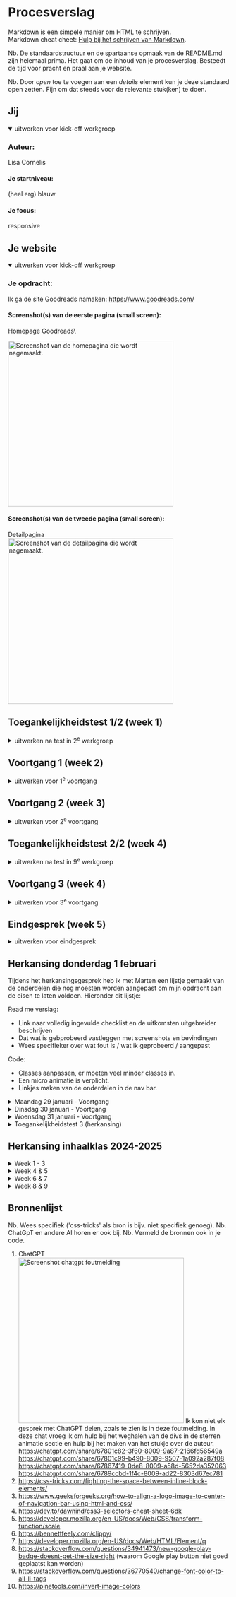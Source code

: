 # Procesverslag

Markdown is een simpele manier om HTML te schrijven.  
Markdown cheat cheet: [Hulp bij het schrijven van Markdown](https://github.com/adam-p/markdown-here/wiki/Markdown-Cheatsheet).

Nb. De standaardstructuur en de spartaanse opmaak van de README.md zijn helemaal prima. Het gaat om de inhoud van je procesverslag. Besteedt de tijd voor pracht en praal aan je website.

Nb. Door _open_ toe te voegen aan een _details_ element kun je deze standaard open zetten. Fijn om dat steeds voor de relevante stuk(ken) te doen.

## Jij

<details open>
  <summary>uitwerken voor kick-off werkgroep</summary>

### Auteur:

Lisa Cornelis

#### Je startniveau:

(heel erg) blauw

#### Je focus:

responsive

</details>

## Je website

<details open>
  <summary>uitwerken voor kick-off werkgroep</summary>

### Je opdracht:

Ik ga de site Goodreads namaken:
https://www.goodreads.com/

#### Screenshot(s) van de eerste pagina (small screen):

Homepage Goodreads\

<img src="readme-images/Screenshot mobiel homepagina.png" width="375px" alt="Screenshot van de homepagina die wordt nagemaakt.">

#### Screenshot(s) van de tweede pagina (small screen):

Detailpagina  
 <img src="readme-images/Screenshot detailpagina.png" width="375px" alt="Screenshot van de detailpagina die wordt nagemaakt.">

</details>

## Toegankelijkheidstest 1/2 (week 1)

<details>
  <summary>uitwerken na test in 2<sup>e</sup> werkgroep</summary>

### Bevindingen

Lijst met je bevindingen die in de test naar voren kwamen:

- De site had erg veel errors.
- De site liet te veel klikbare onderdelen zien en deze onderdelen zijn veel te klein om toegankelijk te zijn voor mensen die niet precies kunnen klikken. Ook staan ze te dicht op elkaar en dit maakt het scrollen lastig.
- De homepagina van Goodreads bevat geen h1. Ook staan de heading elementen niet in een logische volgorde en mist er overal alt tekst.De homepagina van Goodreads bevat geen h1. Ook staan de heading elementen niet in een logische volgorde en mist er overal alt tekst.
- De images hebben geen alt tekst, ook niet wanneer hier tekst in staat.
- (De website gebruikt geen decoratieve afbeeldingen, waardoor hier geen null alt attribute nodig is. Hetzelfde geld voor charts, graphs and maps.)

 <img src="readme-images/Screenshot desktop homepagina 1.png" width="375px" alt="Screenshot van de desktop homepagina zoals die nu is, met te veel links die erg dicht op elkaar staan.">

De volledige test in pdf kunt u vinden in het zip bestand onder "WCAG checklist.pdf".

- De color contrast check kon ik niet uitvoeren omdat deze site niet meer beschikbaar was.
  <img src="readme-images/Screenshot color contrast check" width="375px" alt="De color contrast checker in de WCAG checklist was niet meer beschikbaar.">

</details>

## Voortgang 1 (week 2)

<details>
  <summary>uitwerken voor 1<sup>e</sup> voortgang</summary>

### Stand van zaken

Omdat ik coderen en html taal heel erg moeilijk vind, ben mij in de lessen erg veel aan het focussen op de oefen opdrachtjes. Deze gaan best wel goed en vind ik leuk om te doen. Ik merk dat veel van de kennis van vorig jaar is weggezakt en dat deze opdrachten daar ook mee helpen. Alleen vind ik het soms moeilijk om deze kennis te vertalen naar mijn eigen opdracht.

</details>

## Voortgang 2 (week 3)

<details>
  <summary>uitwerken voor 2<sup>e</sup> voortgang</summary>

### Stand van zaken

Ik merk dat veel van de kennis van vorig jaar is weggezakt en dat deze opdrachten daar ook mee helpen. Alleen vind ik het soms moeilijk om deze kennis te vertalen naar mijn eigen opdracht.

### Agenda voor meeting

samen met je groepje opstellen

| student 1      | student 2          | student 3    | student 4        |
| -------------- | ------------------ | ------------ | ---------------- |
| dit bespreken  | en dit             | en ik dit    | en dan ik dat    |
| en dat ook nog | dit als er tijd is | nog een punt | dit wil ik zeker |
| ...            | ...                | ...          | ...              |

In de lessen hebben wij geen meetings gehouden met mede studenten, maar ik heb wel af en toe met een van de studentassistenten of de docent gezeten. Hier heb ik besproken waar ik tegen aanliep en de docent heeft mij geholpen met het maken van een planning/overzicht van de website, zodat ik beter voor mij kon zien wat ik moest doen en hoe dat opgedeeld moest worden. Daarnaast heb ik voor mijzelf dit overzicht verder uitgebreid en visueel gemaakt als ondersteuning.

</details>

## Toegankelijkheidstest 2/2 (week 4)

<details>
  <summary>uitwerken na test in 9<sup>e</sup> werkgroep</summary>

### Bevindingen

Lijst met je bevindingen die in de test naar voren kwamen (geef ook aan wat er verbeterd is):

- De site had erg veel errors, dat is nu niet het geval meer.
- De site was niet te gebruiken met een screenreader.
- De site was semantisch niet correct.

</details>

## Voortgang 3 (week 4)

<details>
  <summary>uitwerken voor 3<sup>e</sup> voortgang</summary>

### Stand van zaken

Voor deze les heb ik voornamelijk veel gewerkt aan mijn homescherm en de carousel. Dit was een moeilijker onderdeel, maar ik was vastberaden om het te laten werken. Uiteindelijk is dit wel gelukt met de hulp van medestudenten die met dit zelfde probleem zaten.

Voor het afmaken van mijn opdracht voor de herkansing heb ik eerst al mijn content en de html in de pagina gedaan. Daarna heb ik alles aangepast en gestijld. Dit werkte beter voor mij, omdat ik zo beter overzicht had over de onderdelen die nog niet klaar waren.

</details>

## Eindgesprek (week 5)

<details>
  <summary>uitwerken voor eindgesprek</summary>

### Je uitkomst - karakteristiek screenshots:

<img src="readme-images/Screenshot mobiel homepagina.pdf" width="375px" alt="Screenshot van de homepagina die wordt nagemaakt.">
 <img src="readme-images/Screenshot detailpagina.png" width="375px" alt="Screenshot van de detailpagina die wordt nagemaakt.">

### Dit ging goed/Heb ik geleerd:

Aangezien dit een vak is dat ik sinds het eerste jaar erg moeilijk heb gevonden, was deze opdracht niet alleen moeilijk oom te maken maar ook om mij er toe te zetten. Ik heb geprobeerd veel vragen te stellen en te oefenen met de extra opdrachten zodat ik mij zelfverzekerder voelde in de stof/taal. Alhoewel dit nog steeds niet het geval is ben ik wel tevreden met het eindresultaat. Ik heb erg veel dingen moeten uitzoeken omdat ik dit niet snapte en dit heeft mij veel extra tijd gekost, maar ik ben blij dat ik daar wel de tijd voor heb genomen.

Ik ben blij met dat het mij is gelukt de detailpagina zo goed op het origineel te laten lijken. Ook ben ik erg blij met dat het mij is gelukt om de carousel werkende te krijgen en correct te maken.

### Dit was lastig/Is niet gelukt:

Het was mij niet gelukt om voor de eerste deadline mijn opdracht af te krijgen ivm de deadlines van de andere vakken en een overwhelmed gevoel, omdat ik mij erg onzeker voelde in mijn html en css kennis. Ik ben wel naar het gesprek gegaan om dit eerlijk te bespreken en feedback te ontvangen op mijn opdracht. Hier heb ik veel aan gehad.

---

</details>

## Herkansing donderdag 1 februari

Tijdens het herkansingsgesprek heb ik met Marten een lijstje gemaakt van de onderdelen die nog moesten worden aangepast om mijn opdracht aan de eisen te laten voldoen. Hieronder dit lijstje:

Read me verslag:

- Link naar volledig ingevulde checklist en de uitkomsten uitgebreider beschrijven
- Dat wat is gebprobeerd vastleggen met screenshots en bevindingen
- Wees specifieker over wat fout is / wat ik geprobeerd / aangepast

Code:

- Classes aanpassen, er moeten veel minder classes in.
- Een micro animatie is verplicht.
- Linkjes maken van de onderdelen in de nav bar.

<details>
  <summary>Maandag 29 januari - Voortgang</summary>

### Stand van zaken

Vandaag heb ik met onze studentassistent Demi van der Maarl afgesproken om met haar uitleg en begeleiding mijn website verder af te maken.

---

Wij zijn begonnen met te werken aan de nav bar. Deze bestond uit 1 achtergrondkleur, 3 afbeeldingen (het zoekicoon, het logo en de profielafbeelding) en 4 list items (dat geen linkjes waren).
<img src="readme-images/Nav bar eerste versie HTML.png" width="375px" alt="Zo zag de code voor de nav bar er eerst uit.">
<img src="readme-images/Nav bar eerste versie CSS.png" width="375px" alt="Zo zag de CSS voor de nav bar er eerst uit.">
Alle onderdelen waren nog geen linkjes en werden onhandig gepositioneerd.
Eerst heb ik de navbar verdeeld in 2 delen: de afbeeldingen (nav) en de tekstjes (nav ul). Met flex heb ik de afbeeldingen opnieuw geprobeerd te positioneren (zie bron 5). Naast de oefeningen in de les heb ik niet eerder met flex gewerkt, dus dit had een paar keer proberen nodig voordat ik de juiste attribute vond.
<img src="readme-images/Screenshot nav bar herpositioneren.png" width="375px" alt="Zo zag de nav bar er uit toen ik de originele positionering weghaalde.">
Uiteindelijk heb ik de attributes gebruikt zoals hieronder staan en als laatst heb ik van alle onderdelen een klikbare link gemaakt, die in dit geval terug gaat naar de homepagina.
<img src="readme-images/Navbar final versie HTML.png" width="375px" alt="Dit is de code van de nav bar nu.">
<img src="readme-images/Nav bar eerste versie CSS.png" width="375px" alt="Dit is de CSS van de nav bar nu.">
Ondanks dat ik nog niet eerder met flex had gewerkt, vond ik dit een hele fijne manier van werken. Vooral omdat ik het visueler kon maken door naar de flex voorbeelden in de inspector balk te kijken.

---

Daarna ging ik verder onder Nominees. De klop onder deze afbeelding was eerst een button, wat het moeilijk maakte om te stijlen. Daarom heb ik er een a van gemaakt en deze gestijld als volgt:
<img src="readme-images/The nominees final versie HTML.png" width="375px" alt="Dit is de code van de The nominees section nu.">
<img src="readme-images/The nominees final versie CSS.png" width="375px" alt="Dit is de CSS van de The nominees section nu.">
Tijdens het stijlen van de sectie The nominees ging het eerst niet zo goed. Zoals je hieronder ziet.
<img src="readme-images/Screenshot the nominees fout.png" width="375px" alt="Foutje tijdens het stijlen van The nominees.">
Het was moeilijk uit te zoeken waar dit aan lag, maar uiteindelijk kwam ik er achter dat dit was vanwege een verkeerde section aanduiding in CSS.

---

Vervolgens heb ik met Demi gekeken naar de carousel en hebben wij hier bijna alle classes uit kunnen halen.
Zo zag de code voor de carousel er eerst uit:
<img src="readme-images/Book carousel HTML eerste versie.png" width="375px" alt="Code van de carousel hoe het er eerst uit zag">
<img src="readme-images/Book carousel CSS eerste versie.png" width="375px" alt="CSS van de carousel hoe het er eerst uit zag">
Zo heb ik eerst de classes weggehaald en van de individuele bookcovers list items gemaakt. Daarna heb ik ze als list items gestijld ipv als classes. Vervolgens heb ik de id's er af gehaald.
Demi heeft mij geleerd dat als je eerst de class ophaald en daarna > gebruikt in CSS, dat je de eerste in je code ophaald. Dat was erg handig om te leren en heb ik op andere plekken ook toegepast.

---

Als laatst heb ik ook linkjes toegevoegd aan de onderste 2 lijsten aan genres. Eerst werd de stijling van de button ook aan de genres gevoegd, zoals hieronder:
<img src="readme-images/Genres stijling foutje.png" width="375px" alt="Foutje tijdens het stijlen van de genre lijsten.">
Uiteindelijk is het mij gelukt om dit te fixen door er aparte sections van te maken.
Hieronder staat de uiteindelijke code:
<img src="readme-images/Genres HTML.png" width="375px" alt="Code van de genre lijsten">
<img src="readme-images/Genres CSS.png" width="375px" alt="Code van de genre lijsten">

</details>
<details>
  <summary>Dinsdag 30 januari - Voortgang</summary>

### Stand van zaken

Vandaag heb ik met Demi 2 micro animaties toegevoegd, waarvan 1 met Javascript.
De eerste hebben wij een transitie aan de buttons toegevoegd, zodat deze feedback geven wanneer je er op klikt (zie bron 7). Dat hebben wij zo gedaan:
<img src="readme-images/Button transition CSS.png" width="375px" alt="CSS van de button transitie">
Ik had nog niet eerder gewerkt met transitions en hovers, maar na de uitleg van Demi begreep ik de stappen die wij moesten doorlopen. Ik vond dit redelijk simpel en goed te begrijpen en heb een beetje gespeeld van hoe het resultaat er uit moest zien.
Daarna hebben wij met Javascript een micro animatie toegevoegd aan de boek detail pagina, zodat de gebruiker een sterren rating kan toevoegen aan het boek dat die gelezen heeft. Ik had nog niet eerder gewerkt met Javascript, dus dit ging voor mij een stuk langzamer.
Wij zijn begonnen met het maken van de sterren, hiervoor hebben wij de sterren toegevoegd op de plek waar eerst een afbeelding stond en hebben wij deze gestijld in CSS door middel van een clip path die ik had opgezocht (zie bron 8). Deze heb ik ook gepositioneerd dmv flexen:
<img src="readme-images/Sterren positioneren.png" width="375px" alt="Sterren positioneren door middel van flexen.">
Vervolgens hebben wij een Javascript bestand aangemaakt en zo gecheckt:
<img src="readme-images/Javascript testje.png" width="375px" alt="Javascript testje.">
<img src="readme-images/Javascript koppelen.png" width="375px" alt="Javascript koppelen.">
Daarna hebben wij in JS de sterren opgeroepen en vervolgens de enkele ster geroepen. Daarna hebben wij door middel van de voorwaarde "on click" de ingekleurde ster opgeroepen en hier een transitie aan gegeven, zodat dit een mooie overgang krijgt.
<img src="readme-images/Javascript code.png" width="375px" alt="Javascript final code.">
Ik heb (voornamelijk voor mijzelf) veel aantekeningen bij de Java code geschreven, zodat ik zelf zeker wist dat ik alle stappen volledig begreep en er dus goed van heb geleerd, aangezien ik javascript erg moeilijk vind. Hierdoor snap ik nu goed wat er precies staat.
Ik heb tijdens deze opdracht geleerd dat ik het erg prettig vind om doorgaand tijdens het werken veel aantekeningen te maken, zodat ik het makkelijk terug kan lezen en kan zien wat ik heb gedaan en waarom. Dit kost meer tijd, maar zorgt ervoor dat ik het op elk later moment nog steeds begrijp. Ik ben van plan dit voor komende opdrachten te blijven doen.

</details>
<details>
  <summary>Woensdag 31 januari - Voortgang</summary>

### Stand van zaken

Vandaag heb ik de WCAG checklist verder ingevuld en van alle onderdelen die ik voor de Read Me heb verzameld, een lopend verhaal gemaakt. Ook heb ik de code van de carousel aangepast op de Boek detail pagina, wat simpel te doen was omdat dit de zelfde stappen waren als die ik eerder had gedaan op de homepagina. Ik vond het wel fijn om die stappen even opnieuw te doen omdat dit mij hielp met het begrijpen en onthouden van wat ik had gedaan.
Ook heb ik de code gecheckt in de validator op errors en ben ik met een screenreader door de linkjes heen gegaan. Ook heb ik de alttekst van de boekcovers aangepast zodat dit prettiger en sneller te begrijpen is.

</details>

<details>
  <summary>Toegankelijkheidstest 3 (herkansing)</summary>

### Bevindingen

Lijst met je bevindingen die in de test naar voren kwamen (geef ook aan wat er verbeterd is):

- De site had erg veel errors. > Dit heb ik opgelost en gecheckt met een validator.
- De site liet te veel klikbare onderdelen zien en deze onderdelen zijn veel te klein om toegankelijk te zijn voor mensen die niet precies kunnen klikken. Ook staan ze te dicht op elkaar en dit maakt het scrollen lastig. > Dit heb ik opgelost door het homescherm te herontwerpen en alle belangrijke onderdelen klikbaar te maken en het overige weg te laten.
- De homepagina van Goodreads bevat geen h1. Ook staan de heading elementen niet in een logische volgorde en mist er overal alt tekst.De homepagina van Goodreads bevat geen h1. Ook staan de heading elementen niet in een logische volgorde en mist er overal alt tekst. > Ik heb een h1 toegevoegd en de heading elementen in een logische volgorde opgebouwd.
- De images hebben geen alt tekst, ook niet wanneer hier tekst in staat. > Ik heb alle afbeeldingen een alttekst gegeven die makkelijk en snel te begrijpen is. Ik heb gecheckt met een screenreader of de site nu wel (makkelijker) te gebruiken was met een screenreader.
</details>

## Herkansing inhaalklas 2024-2025

<details>
  <summary>Week 1 - 3</summary>

### Stand van zaken

Wegens het gebrek aan een beoordelingsformulier, een beoordeling of feedback op mijn herkansing van vorig jaar heeft Danny naar mijn opdracht gekeken zodat het voor mij duidelijk is wat ik exact moet aanpassen. Nogmaals bedankt hiervoor Danny!

Hieronder de berichten die ik heb ontvangen:

Wat mij betreft zit hem in 2 'grote dingen'; je professionele vormgeving van de site en je focus als in responsive en of surface plane. Er zitten nog een aantal dingetjes vormgeving wise die wel op de originele site zitten maar niet op jouw site. Linkjes andere kleuren, witruimte hier en daar klopt niet. Oftewel de vormgeving moet gestroomlijnder en nog meer lijken op de originele site. En verder mis ik nog wat content ik zie bijv. de footer niet.
Verder geef je aan dat je voor responsive bent gegaan als focus. Dat zie ik niet. Als ik jouw site ga schalen gebeurt er weinig. Maar dat staat denk ik voor een breder iets, Goodreads is van zichzelf niet super responsive. De mobiele website ziet er echt een stuk anders uit. Wat ik zou aanraden is dat je wisselt en voor surface plane gaat. Dan kan je de site prima mobiel houden en ga je 5 onderwerpen toepassen voor de surface plane. Een startpunt voor dingen om te doen staat in de slides en de opdracht.
Dus zoals het er nu voor staat zijn dat de 2 dingen die op het beoordelingsformulier staan waar je niet aan voldoet en waardoor het nog geen voldoende is.
Verder zie ik allemaal 'kleine' dingetjes die wat makkelijker op te lossen zijn;

- Je readme.md klopt niet helemaal qua dropdowns.
- Ook je bronnen zijn niet specifiek, 'chatgtp' is geen bron; op z'n minst prompt of share van je chat.
- Je mappenstructuur op GitHub klopt niet. Oude bestanden, oude mapjes waar niks instaat. Dat moet je opschonen.
- Paar dingen die ik semantisch qua HTML anders zou doen, kunnen we bij de feedbackgesprekken bespreken.
- Paar dingen die ik qua code-kwaliteit in de CSS anders zou doen. Geen px maar ems, minder classes, meer custom properties, meer grid ipv flexbox. Ook dat kunnen we het beste bij een feedbackmoment bespreken denk ik.

Dus al met al een goede basis waar je mee verder kan, opnieuw beginnen lijkt me niet nodig. Maar wel nog wat zaken om af te maken en aan te vullen (vormgeving + surface plane) en een lijstje met code kwaliteit dingetjes om te fixen. Daar moet je nog wel wat aandacht aan besteden.

### Progressie

Ik ben begonnen met het verbeteren van de Read Me. Ik heb alles nagelezen en de volgorde van de dropdowns gefixt en nieuwe aangemaakt voor de inhaalklas.

### Voortgangsgesprek

Dit gesprek moest ik helaas missen vanwege een belangrijke deadline voor mijn minor. Ter vervanging heb ik met de studentassistent tijdens de les even gezeten.

</details>

<details>
  <summary>Week 4 & 5</summary>

### Stand van zaken

Dinsdag heb ik met Danny gezeten om de feedback inhoudelijk verder te bespreken en heb ik een aantal vragen kunnen stellen. Ik heb hierna besloten te beginnen met het verder afmaken van de website, zoals het maken van een footer, de opmaak van bepaalde onderdelen
Deze weken heb ik mij gestort op het maken van de footer.
Zo ziet de footer op de Goodreads website uit:
<img src="readme-images/Screenshot footer.png" width="375px" alt="Originele Goodreads footer.">
En dit is hoe de footer die ik heb nagemaakt er uit ziet:
<img src="readme-images/Screenshot footer nagemaakt.png" width="375px" alt="Nagemaakte Goodreads footer.">
Het maken van de footer begon stroef, maar toen ik de juiste manier van flexbox gebruikte kwam ik er redelijk snel uit en waren de meest tijdrovende onderdelen de kleine stylingselementen perfectioneren. Iets waar ik wel tegenaan liep was dat de Google play afbeelding niet makkelijk gepositioneerd kon worden vanwege een ingebouwde marge. Ik heb hier veel over opgezocht en ik kwam erachter dat vele anderen dit probleem ook ervaarden.
https://stackoverflow.com/questions/34941473/new-google-play-badge-doesnt-get-the-size-right
Ik ben niet helemaal tevreden met het feit dat de twee afbeeldingen niet direct onder elkaar zitten, maar helaas kon ik daar niets aan doen.

</details>

<details>
  <summary>Week 6 & 7</summary>

### Stand van zaken

Deze week ben ik erg druk bezig geweest met het verder werken aan de styling van de website en alle plaatjes veranderen naar code. Deze onderdelen waren eerst nog plaatjes, maar zijn inmiddels veranderd naar semantisch correcte code.
Hieronder zie je eerste screenshots uit de originele website met daaronder wat ik heb nagemaakt:  
<img src="readme-images/wanttoread.png" width="375px" alt="Screenshot van andere gebruikers die dit ook hebben gelezen">
<img src="readme-images/Screenshot author section.png" width="375px" alt="Screenshot van hoe het stukje 'over de auteur' er origineel uit ziet">

<img src="readme-images/Screenshot other people.png" width="375px" alt="Section over andere gebruikers">
<img src="readme-images/Screenshot author section.png" width="375px" alt="Section 'over de auteur' zoals ik het heb gemaakt">

Dit duurde ontzettend lang en dit vond ik heel erg moeilijk, omdat het meerdere keren echt niet wilde werken. Uiteindelijk heb ik de hulp van een medestudent ingeschakeld, en met na een hele middag heen en weer sparren zijn wij er uiteindelijk samen uitgekomen. Ik merkte wel dat ik richting het einde het heel erg goed onder de knie begon te krijgen en het soms zelfs best leuk vond, wat ik eerder nooit van mijzelf had verwacht. :)

### Voortgangsgesprek

Hierbij de feedback die ik van de studentassistent heb gekregen:

- De styling ziet er goed uit. Voeg alleen nog een beetje ruimte toe op de "book" pagina aan de alinea's over het boek en over de auteur.
- Op deze pagina staan veel van de bovenste onderdelen in dezelfde section. Plaats dit in een paar verschillende sections.
- Hier word ook op een aantal plekken veel gebruik gemaakt van margins. Verander dit in minstens 1 section naar flex, om te laten zien dat ik dat kan.

Verder heb ik gevraagd over de surface plane onderdelen die ik nog moet toevoegen. Hierover zei hij dat de javascript animatie al goed gedaan is, dus die valt af. Verder hebben wij de lijst samen doorgenomen en heeft hij een paar dingen aangeraden voor mij om aan te werken. Ik heb ervoor gekozen om de volgende surface plane onderdelen daarnaast ook toe te voegen:

- Een klik animatie op een button.
- Prefered-reduced-motion toevoegen voor transitions.
- Dark mode toevoegen in de root (hiervoor is geen extra knop op de website nodig, zie de codepen op DLO)
- Een thema toevoegen.

</details>

<details>
  <summary>Week 8 & 9</summary>

### Stand van zaken

Op book pagina stond het eerste deel (deel 1, samenvatting, genres, andere lezers en auteur) allemaal in dezelfde section. Ik kwam er achter dat mijn css niet op dezelfde volgorde stond als de html, dus na dat gedaan te hebben ben ik begonnen door deze grote section te scheiden in verschillende sections. Zo kon ik makkelijker aan de slag met het aanpassen van het vele gebruik van margins naar het gebruik van flex.
Daarnaast heb ik nog veel andere korte aanpassingen gemaakt aan de vormgeving, zodat deze meer op de echte website lijkt en ben ik begonnen met alle kleuren als var() aan te maken zodat het maken van verschillende thema's voor de surface plane makkelijker wordt.

Ondertussen heb ik gewerkt aan een realistischere styling van de footer en andere onderdelen van beide pagina's, dit begon omdat ik merkte dat de styling binnen de footer beinvloed werd door eerdere algemenne h2, h3 en h4 styling. Ook zag de footer er op beide pagina's net anders uit, ondanks dat de footer sectie exact hetzelfde was. Ik heb de sections op beide pagina's allemaal eigen classes gegeven en deze apart gestyled, zodat een aanpassing van een kopje in de ene sectie (of algemeen) geen invloed zou hebben op de styling in een ander kopje.
Vervolgens heb ik de overige onderdelen op de book pagina in flexbox gezet. Zoals de studentassistent mij had aangeraden heb ik de 2e pagina volledig omgezet naar Flex en heb ik mij vervolgens gestort op de surfaceplane onderdelen. Hierbij heb ik de flex op de homepagina gelaten, omdat ik heb laten zien dat ik het kan, en anders helaas niet genoeg tijd zou hebben voor het mooi uitwerken van de surfaceplane onderdelen.

Light/dark mode en themes
Ik heb ervoor gekozen om te beginnen met het maken van een light, dark mode en een theme. Om dit te kunnen doen moest ik eerst bepalen hoe ik wilde dat de dark mode er uit zou komen te zien. Ik heb ik Figma een color stylesheet gemaakt voor de light mode en heb per kleur handmatig een vervanger gekozen waarvan ik vond dat die het mooist/best leesbaar zou zijn, ik wilde namelijk niet alles alleen maar overzetten naar zwart/wit, want ik weet dat (kleine) witte letters op een hard zwarte ondergrond niet prettig te lezen zijn. Na het maken van de darkmode stylesheet heb ik ook een stylesheet gemaakt voor mijn gekozen theme, namelijk; inverted colors!
<img src="readme-images/Verschillende color modes.png" width="375px" alt="Screenshot van de light, dark en inverted color modes.">

Ik heb op de website:
https://pinetools.com/invert-image-colors  
een screenshot van de pagina geimporteerd en de kleuren laten omkeren, sommige hiervan heb ik een klein beetje aangepast om het contrast duidelijker te maken. Ik had het plan om deze theme te laten activeren door middel van een toescombinatie. Na alle kleuren over te hebben gezet naar var() kleuren en heb ik twee roots aangemaakt voor de light en dark mode en een class aangemaakt voor de inverted color theme. Met behulp van ChatGPT is het mij gelukt deze werkend te krijgen, dus wanneer de gebruiker de combinatie "cntr/cmd + i" doet, keren de kleuren om!
Alleen wilde ik voor het maximale effect ook sommige plaatjes om laten keren (zoals de Choice Awards banners).
Dit heeft veel hulp van ChatGPT vereist en elk plaatje had een andere aanpak nodig, met andere woorden enorm veel trial and error. Uiteindelijk is het mij gelukt en heb ik een inverted colors thema toegevoegd aan beide pagina's!

Vervolgens heb de klikanimatie van de "want to read" button op de book pagina toegevoegd. Ik heb ervoor gekozen deze na de klik een omgekeerde styling tegeven, om de gebruiker te laten weten dat deze is ingeklikt. Dit bleek gemakkelijker te zijn dan ik had verwacht. Hierna heb ik een @media prefered-reduced-motion toegevoegd en toen ik er iets meer over las, kwam ik erachter dat het belangrijk is om deze onderaan je css pagina te plakken, zodat dit alle transities/animaties overschrijft. Als laatst heb ik dit getest met "verminder beweging" op mijn laptop en dat waren alle surface plane onderdelen.

### Eindgesprek

Tijdens het eindgesprek hebben wij het volgende lijstje met aanpassingen voor de herkansing vastgesteld:

- Een juiste Github live link die alles goed inlaad inleveren.
- Mapjes op GitHub ordenen; submappen en oude bestanden weg halen.
- Plaatjes in de readme goed laten inladen zodat deze direct zichtbaar zijn.
- Tweede toegankelijkheidstest uitvoeren en aan de readme toevoegen.
- De css van de footer en de nav, die nu in beide css pagina’s staat, aanpassen zodat dit niet meer dubbel staat.
- Het aanpassen van de huidige classes op beide css pagina’s is niet nodig.

</details>

</details>

## Bronnenlijst

Nb. Wees specifiek ('css-tricks' als bron is bijv. niet specifiek genoeg).
Nb. ChatGpT en andere AI horen er ook bij.
Nb. Vermeld de bronnen ook in je code.

1. ChatGPT  
   <img src="readme-images/Screenshot chatgpt foutmelding .png" width="375px" alt="Screenshot chatgpt foutmelding">
   Ik kon niet elk gesprek met ChatGPT delen, zoals te zien is in deze foutmelding. In deze chat vroeg ik om hulp bij het weghalen van de divs in de sterren animatie sectie en hulp bij het maken van het stukje over de auteur.
   https://chatgpt.com/share/67801c82-3f60-8009-9a87-2166fd56549a
   https://chatgpt.com/share/67801c99-b490-8009-9507-1a092a287f08
   https://chatgpt.com/share/67867419-0de8-8009-a58d-5652da352063
   https://chatgpt.com/share/6789ccbd-1f4c-8009-ad22-8303d67ec781
2. https://css-tricks.com/fighting-the-space-between-inline-block-elements/
3. https://www.geeksforgeeks.org/how-to-align-a-logo-image-to-center-of-navigation-bar-using-html-and-css/
4. https://dev.to/dawnind/css3-selectors-cheat-sheet-6dk
5. https://developer.mozilla.org/en-US/docs/Web/CSS/transform-function/scale
6. https://bennettfeely.com/clippy/
7. https://developer.mozilla.org/en-US/docs/Web/HTML/Element/q
8. https://stackoverflow.com/questions/34941473/new-google-play-badge-doesnt-get-the-size-right (waarom Google play button niet goed geplaatst kan worden)
9. https://stackoverflow.com/questions/36770540/change-font-color-to-all-li-tags
10. https://pinetools.com/invert-image-colors

</details>
